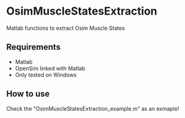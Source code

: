 # OsimMuscleStatesExtraction
Matlab functions to extract Osim Muscle States


## Requirements
* Matlab
* OpenSim linked with Matlab
* Only tested on Windows

## How to use
Check the "OsimMuscleStatesExtraction_example.m" as an exmaple!
